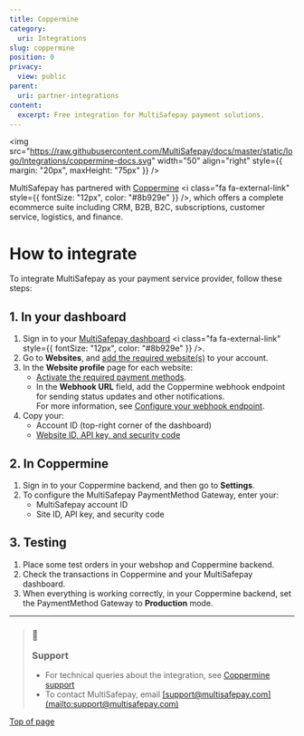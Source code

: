 ```yaml
---
title: Coppermine
category:
  uri: Integrations
slug: coppermine
position: 0
privacy:
  view: public
parent:
  uri: partner-integrations
content:
  excerpt: Free integration for MultiSafepay payment solutions.
---
```

<img src="https://raw.githubusercontent.com/MultiSafepay/docs/master/static/logo/Integrations/coppermine-docs.svg" width="50" align="right" style={{ margin: "20px", maxHeight: "75px" }} />

MultiSafepay has partnered with <a href="https://www.coppermine.nl/" target="_blank">Coppermine</a> <i class="fa fa-external-link" style={{ fontSize: "12px", color: "#8b929e" }} />, which offers a complete ecommerce suite including CRM, B2B, B2C, subscriptions, customer service, logistics, and finance.

# How to integrate

To integrate MultiSafepay as your payment service provider, follow these steps:

## 1. In your dashboard

1. Sign in to your <a href="https://merchant.multisafepay.com" target="_blank">MultiSafepay dashboard</a> <i class="fa fa-external-link" style={{ fontSize: "12px", color: "#8b929e" }} />.
2. Go to **Websites**, and [add the required website(s)](/docs/sites/) to your account.
3. In the **Website profile** page for each website:
   * [Activate the required payment methods](/docs/payment-methods/).
   * In the **Webhook URL** field, add the Coppermine webhook endpoint for sending status updates and other notifications. <br /> For more information, see [Configure your webhook endpoint](/docs/webhook/).
4. Copy your:
   * Account ID (top-right corner of the dashboard)
   * [Website ID, API key, and security code](/docs/sites#site-id-api-key-and-security-code)

## 2. In Coppermine

1. Sign in to your Coppermine <Glossary>backend</Glossary>, and then go to **Settings**.
2. To configure the MultiSafepay PaymentMethod Gateway, enter your:
   * MultiSafepay account ID
   * Site ID, API key, and security code

## 3. Testing

1. Place some test orders in your webshop and Coppermine backend.
2. Check the transactions in Coppermine and your MultiSafepay dashboard.
3. When everything is working correctly, in your Coppermine backend, set the PaymentMethod Gateway to **Production** mode.

***

<blockquote class="callout callout_info">
  <h3 class="callout-heading false">
    <span class="callout-icon">💬</span>
    <p>Support</p>
  </h3>

  <ul>
    <li>For technical queries about the integration, see <a href="https://www.coppermine.nl/support">Coppermine support</a></li>
    <li>To contact MultiSafepay, email <a href="mailto:support@multisafepay.com">[support@multisafepay.com](mailto:support@multisafepay.com)</a></li>
  </ul>
</blockquote>

[Top of page](#)
